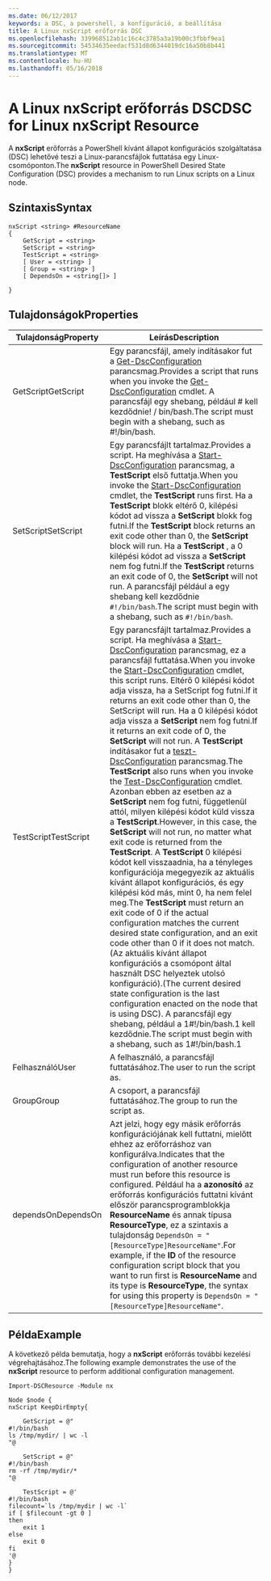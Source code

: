 ```yaml
---
ms.date: 06/12/2017
keywords: a DSC, a powershell, a konfiguráció, a beállítása
title: A Linux nxScript erőforrás DSC
ms.openlocfilehash: 339968512ab1c16c4c3785a3a19b00c3fbbf9ea1
ms.sourcegitcommit: 54534635eedacf531d8d6344019dc16a50b8b441
ms.translationtype: MT
ms.contentlocale: hu-HU
ms.lasthandoff: 05/16/2018
---
```

# <a name="dsc-for-linux-nxscript-resource"></a><span data-ttu-id="1d431-103">A Linux nxScript erőforrás DSC</span><span class="sxs-lookup"><span data-stu-id="1d431-103">DSC for Linux nxScript Resource</span></span>

<span data-ttu-id="1d431-104">A **nxScript** erőforrás a PowerShell kívánt állapot konfigurációs szolgáltatása (DSC) lehetővé teszi a Linux-parancsfájlok futtatása egy Linux-csomóponton.</span><span class="sxs-lookup"><span data-stu-id="1d431-104">The **nxScript** resource in PowerShell Desired State Configuration (DSC) provides a mechanism to run Linux scripts on a Linux node.</span></span>

## <a name="syntax"></a><span data-ttu-id="1d431-105">Szintaxis</span><span class="sxs-lookup"><span data-stu-id="1d431-105">Syntax</span></span>

```
nxScript <string> #ResourceName
{
    GetScript = <string>
    SetScript = <string>
    TestScript = <string>
    [ User = <string> ]
    [ Group = <string> ]
    [ DependsOn = <string[]> ]

}
```

## <a name="properties"></a><span data-ttu-id="1d431-106">Tulajdonságok</span><span class="sxs-lookup"><span data-stu-id="1d431-106">Properties</span></span>

|  <span data-ttu-id="1d431-107">Tulajdonság</span><span class="sxs-lookup"><span data-stu-id="1d431-107">Property</span></span> |  <span data-ttu-id="1d431-108">Leírás</span><span class="sxs-lookup"><span data-stu-id="1d431-108">Description</span></span> |
|---|---|
| <span data-ttu-id="1d431-109">GetScript</span><span class="sxs-lookup"><span data-stu-id="1d431-109">GetScript</span></span>| <span data-ttu-id="1d431-110">Egy parancsfájl, amely indításakor fut a [Get-DscConfiguration](https://technet.microsoft.com/en-us/library/dn521625.aspx) parancsmag.</span><span class="sxs-lookup"><span data-stu-id="1d431-110">Provides a script that runs when you invoke the [Get-DscConfiguration](https://technet.microsoft.com/en-us/library/dn521625.aspx) cmdlet.</span></span> <span data-ttu-id="1d431-111">A parancsfájl egy shebang, például # kell kezdődnie! / bin/bash.</span><span class="sxs-lookup"><span data-stu-id="1d431-111">The script must begin with a shebang, such as #!/bin/bash.</span></span>|
| <span data-ttu-id="1d431-112">SetScript</span><span class="sxs-lookup"><span data-stu-id="1d431-112">SetScript</span></span>| <span data-ttu-id="1d431-113">Egy parancsfájlt tartalmaz.</span><span class="sxs-lookup"><span data-stu-id="1d431-113">Provides a script.</span></span> <span data-ttu-id="1d431-114">Ha meghívása a [Start-DscConfiguration](https://technet.microsoft.com/en-us/library/dn521623.aspx) parancsmag, a **TestScript** első futtatja.</span><span class="sxs-lookup"><span data-stu-id="1d431-114">When you invoke the [Start-DscConfiguration](https://technet.microsoft.com/en-us/library/dn521623.aspx) cmdlet, the **TestScript** runs first.</span></span> <span data-ttu-id="1d431-115">Ha a **TestScript** blokk eltérő 0, kilépési kódot ad vissza a **SetScript** blokk fog futni.</span><span class="sxs-lookup"><span data-stu-id="1d431-115">If the **TestScript** block returns an exit code other than 0, the **SetScript** block will run.</span></span> <span data-ttu-id="1d431-116">Ha a **TestScript** , a 0 kilépési kódot ad vissza a **SetScript** nem fog futni.</span><span class="sxs-lookup"><span data-stu-id="1d431-116">If the **TestScript** returns an exit code of 0, the **SetScript** will not run.</span></span> <span data-ttu-id="1d431-117">A parancsfájl például a egy shebang kell kezdődnie `#!/bin/bash`.</span><span class="sxs-lookup"><span data-stu-id="1d431-117">The script must begin with a shebang, such as `#!/bin/bash`.</span></span>|
| <span data-ttu-id="1d431-118">TestScript</span><span class="sxs-lookup"><span data-stu-id="1d431-118">TestScript</span></span>| <span data-ttu-id="1d431-119">Egy parancsfájlt tartalmaz.</span><span class="sxs-lookup"><span data-stu-id="1d431-119">Provides a script.</span></span> <span data-ttu-id="1d431-120">Ha meghívása a [Start-DscConfiguration](https://technet.microsoft.com/en-us/library/dn521623.aspx) parancsmag, ez a parancsfájl futtatása.</span><span class="sxs-lookup"><span data-stu-id="1d431-120">When you invoke the [Start-DscConfiguration](https://technet.microsoft.com/en-us/library/dn521623.aspx) cmdlet, this script runs.</span></span> <span data-ttu-id="1d431-121">Eltérő 0 kilépési kódot adja vissza, ha a SetScript fog futni.</span><span class="sxs-lookup"><span data-stu-id="1d431-121">If it returns an exit code other than 0, the SetScript will run.</span></span> <span data-ttu-id="1d431-122">Ha a 0 kilépési kódot adja vissza a **SetScript** nem fog futni.</span><span class="sxs-lookup"><span data-stu-id="1d431-122">If it returns an exit code of 0, the **SetScript** will not run.</span></span> <span data-ttu-id="1d431-123">A **TestScript** indításakor fut a [teszt-DscConfiguration](https://technet.microsoft.com/en-us/library/dn407382.aspx) parancsmag.</span><span class="sxs-lookup"><span data-stu-id="1d431-123">The **TestScript** also runs when you invoke the [Test-DscConfiguration](https://technet.microsoft.com/en-us/library/dn407382.aspx) cmdlet.</span></span> <span data-ttu-id="1d431-124">Azonban ebben az esetben az a **SetScript** nem fog futni, függetlenül attól, milyen kilépési kódot küld vissza a **TestScript**.</span><span class="sxs-lookup"><span data-stu-id="1d431-124">However, in this case, the **SetScript** will not run, no matter what exit code is returned from the **TestScript**.</span></span> <span data-ttu-id="1d431-125">A **TestScript** 0 kilépési kódot kell visszaadnia, ha a tényleges konfigurációja megegyezik az aktuális kívánt állapot konfigurációs, és egy kilépési kód más, mint 0, ha nem felel meg.</span><span class="sxs-lookup"><span data-stu-id="1d431-125">The **TestScript** must return an exit code of 0 if the actual configuration matches the current desired state configuration, and an exit code other than 0 if it does not match.</span></span> <span data-ttu-id="1d431-126">(Az aktuális kívánt állapot konfigurációs a csomópont által használt DSC helyeztek utolsó konfiguráció).</span><span class="sxs-lookup"><span data-stu-id="1d431-126">(The current desired state configuration is the last configuration enacted on the node that is using DSC).</span></span> <span data-ttu-id="1d431-127">A parancsfájl egy shebang, például a 1#!/bin/bash.1 kell kezdődnie.</span><span class="sxs-lookup"><span data-stu-id="1d431-127">The script must begin with a shebang, such as 1#!/bin/bash.1</span></span>|
| <span data-ttu-id="1d431-128">Felhasználó</span><span class="sxs-lookup"><span data-stu-id="1d431-128">User</span></span>| <span data-ttu-id="1d431-129">A felhasználó, a parancsfájl futtatásához.</span><span class="sxs-lookup"><span data-stu-id="1d431-129">The user to run the script as.</span></span>|
| <span data-ttu-id="1d431-130">Group</span><span class="sxs-lookup"><span data-stu-id="1d431-130">Group</span></span>| <span data-ttu-id="1d431-131">A csoport, a parancsfájl futtatásához.</span><span class="sxs-lookup"><span data-stu-id="1d431-131">The group to run the script as.</span></span>|
| <span data-ttu-id="1d431-132">dependsOn</span><span class="sxs-lookup"><span data-stu-id="1d431-132">DependsOn</span></span> | <span data-ttu-id="1d431-133">Azt jelzi, hogy egy másik erőforrás konfigurációjának kell futtatni, mielőtt ehhez az erőforráshoz van konfigurálva.</span><span class="sxs-lookup"><span data-stu-id="1d431-133">Indicates that the configuration of another resource must run before this resource is configured.</span></span> <span data-ttu-id="1d431-134">Például ha a **azonosító** az erőforrás konfigurációs futtatni kívánt először parancsprogramblokkja **ResourceName** és annak típusa **ResourceType**, ez a szintaxis a tulajdonság `DependsOn = "[ResourceType]ResourceName"`.</span><span class="sxs-lookup"><span data-stu-id="1d431-134">For example, if the **ID** of the resource configuration script block that you want to run first is **ResourceName** and its type is **ResourceType**, the syntax for using this property is `DependsOn = "[ResourceType]ResourceName"`.</span></span>|

## <a name="example"></a><span data-ttu-id="1d431-135">Példa</span><span class="sxs-lookup"><span data-stu-id="1d431-135">Example</span></span>

<span data-ttu-id="1d431-136">A következő példa bemutatja, hogy a **nxScript** erőforrás további kezelési végrehajtásához.</span><span class="sxs-lookup"><span data-stu-id="1d431-136">The following example demonstrates the use of the **nxScript** resource to perform additional configuration management.</span></span>

```
Import-DSCResource -Module nx

Node $node {
nxScript KeepDirEmpty{

    GetScript = @"
#!/bin/bash
ls /tmp/mydir/ | wc -l
"@

    SetScript = @"
#!/bin/bash
rm -rf /tmp/mydir/*
"@

    TestScript = @'
#!/bin/bash
filecount=`ls /tmp/mydir | wc -l`
if [ $filecount -gt 0 ]
then
    exit 1
else
    exit 0
fi
'@
}
}
```